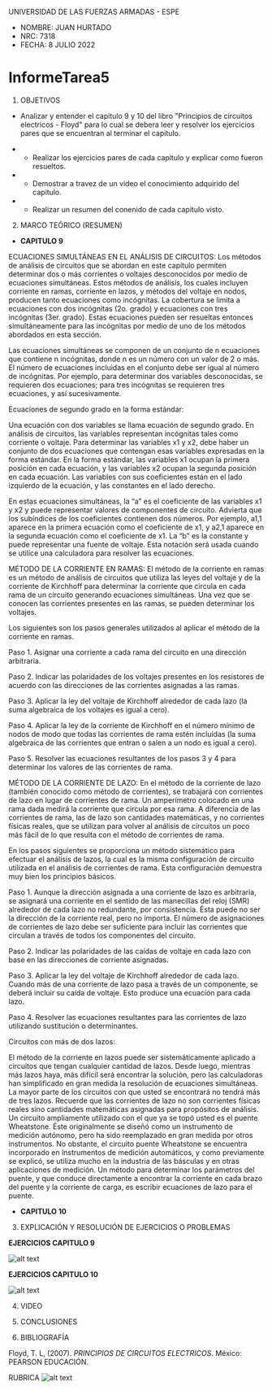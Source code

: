 UNIVERSIDAD DE LAS FUERZAS ARMADAS - ESPE

- NOMBRE: JUAN HURTADO
- NRC: 7318
- FECHA: 8 JULIO 2022

# InformeTarea5

1. OBJETIVOS

- Analizar y entender el capitulo 9 y 10 del libro "Principios de circuitos electricos - Floyd" para lo cual se debera leer y resolver los ejercicios pares que se encuentran al terminar el capitulo.

- - Realizar los ejercicios pares de cada capitulo y explicar como fueron resueltos.
- - Demostrar a travez de un video el conocimiento adquirido del capitulo.
- - Realizar un resumen del conenido de cada capitulo visto.

2. MARCO TEÓRICO (RESUMEN)

- **CAPITULO 9**

 ECUACIONES SIMULTÁNEAS EN EL ANÁLISIS DE CIRCUITOS: Los métodos de análisis de circuitos que se abordan en este capítulo permiten determinar dos o más corrientes o voltajes desconocidos por medio de ecuaciones simultáneas. Estos métodos de análisis, los cuales incluyen corriente en ramas, corriente en lazos, y métodos del voltaje en nodos, producen tanto ecuaciones como incógnitas. La cobertura se limita a ecuaciones con dos incógnitas (2o. grado) y ecuaciones con tres incógnitas (3er. grado). Estas ecuaciones pueden ser resueltas entonces simultáneamente para las incógnitas por medio de uno de los métodos abordados en esta sección. 

Las ecuaciones simultáneas se componen de un conjunto de n ecuaciones que contiene n
incógnitas, donde n es un número con un valor de 2 o más. El número de ecuaciones incluidas en
el conjunto debe ser igual al número de incógnitas. Por ejemplo, para determinar dos variables
desconocidas, se requieren dos ecuaciones; para tres incógnitas se requieren tres ecuaciones, y
así sucesivamente.

Ecuaciones de segundo grado en la forma estándar: 

Una ecuación con dos variables se llama ecuación de segundo grado. En análisis de circuitos, las variables representan incógnitas tales como corriente o voltaje. Para determinar las variables x1 y x2, debe haber un conjunto de dos ecuaciones que contengan esas variables expresadas en la forma estándar. En la forma estándar, las variables x1 ocupan la primera posición en cada ecuación, y las variables x2 ocupan la segunda posición en cada ecuación. Las variables con sus coeficientes están en el lado izquierdo de la ecuación, y las constantes en el lado derecho.

En estas ecuaciones simultáneas, la “a” es el coeficiente de las variables x1 y x2 y puede representar valores de componentes de circuito. Advierta que los subíndices de los coeficientes contienen dos números. Por ejemplo, a1,1 aparece en la primera ecuación como el coeficiente de x1, y a2,1 aparece en la segunda ecuación como el coeficiente de x1. La “b” es la constante y puede representar una fuente de voltaje. Esta notación será usada cuando se utilice una calculadora para resolver las ecuaciones.

MÉTODO DE LA CORRIENTE EN RAMAS: El método de la corriente en ramas es un método de análisis de circuitos que utiliza las leyes del voltaje y de la corriente de Kirchhoff para determinar la corriente que circula en cada rama de un circuito generando ecuaciones simultáneas. Una vez que se conocen las corrientes presentes en las ramas, se pueden determinar los voltajes.

Los siguientes son los pasos generales utilizados al aplicar el método de la corriente en ramas.

Paso 1. Asignar una corriente a cada rama del circuito en una dirección arbitraria.

Paso 2. Indicar las polaridades de los voltajes presentes en los resistores de acuerdo con las direcciones de las corrientes asignadas a las ramas.

Paso 3. Aplicar la ley del voltaje de Kirchhoff alrededor de cada lazo (la suma algebraica de los voltajes es igual a cero).

Paso 4. Aplicar la ley de la corriente de Kirchhoff en el número mínimo de nodos de modo que todas las corrientes de rama estén incluidas (la suma algebraica de las corrientes que entran o salen a un nodo es igual a cero).

Paso 5. Resolver las ecuaciones resultantes de los pasos 3 y 4 para determinar los valores de las corrientes de rama.

MÉTODO DE LA CORRIENTE DE LAZO: En el método de la corriente de lazo (también conocido como método de corrientes), se trabajará con corrientes de lazo en lugar de corrientes de rama. Un amperímetro colocado en una rama dada medirá la corriente que circula por esa rama. A diferencia de las corrientes de rama, las de lazo son cantidades matemáticas, y no corrientes físicas reales, que se utilizan para volver al análisis de circuitos un poco más fácil de lo que resulta con el método de corrientes de rama. 

En los pasos siguientes se proporciona un método sistemático para efectuar el análisis de lazos, la cual es la misma configuración de circuito utilizada en el análisis de corrientes de rama. Esta configuración demuestra muy bien los principios básicos.

Paso 1. Aunque la dirección asignada a una corriente de lazo es arbitraria, se asignará una corriente en el sentido de las manecillas del reloj (SMR) alrededor de cada lazo no redundante, por consistencia. Ésta puede no ser la dirección de la corriente real, pero no importa. El número de asignaciones de corrientes de lazo debe ser suficiente para incluir las corrientes que circulan a través de todos los componentes del circuito.

Paso 2. Indicar las polaridades de las caídas de voltaje en cada lazo con base en las direcciones de corriente asignadas.

Paso 3. Aplicar la ley del voltaje de Kirchhoff alrededor de cada lazo. Cuando más de una corriente de lazo pasa a través de un componente, se deberá incluir su caída de voltaje. Esto produce una ecuación para cada lazo.

Paso 4. Resolver las ecuaciones resultantes para las corrientes de lazo utilizando sustitución o determinantes. 

Circuitos con más de dos lazos:

El método de la corriente en lazos puede ser sistemáticamente aplicado a circuitos que tengan cualquier cantidad de lazos. Desde luego, mientras más lazos haya, más difícil será encontrar la solución, pero las calculadoras han simplificado en gran medida la resolución de ecuaciones simultáneas. La mayor parte de los circuitos con que usted se encontrará no tendrá más de tres lazos. Recuerde que las corrientes de lazo no son corrientes físicas reales sino cantidades matemáticas asignadas para propósitos de análisis. Un circuito ampliamente utilizado con el que ya se topó usted es el puente Wheatstone. Éste originalmente se diseñó como un instrumento de medición autónomo, pero ha sido reemplazado en gran medida por otros instrumentos. No obstante, el circuito puente Wheatstone se encuentra incorporado en instrumentos de medición automáticos, y como previamente se explicó, se utiliza mucho en la industria de las básculas y en otras aplicaciones de medición. Un método para determinar los parámetros del puente, y que conduce directamente a encontrar la corriente en cada brazo del puente y la corriente de carga, es escribir ecuaciones de lazo para el puente.



- **CAPITULO 10**



3. EXPLICACIÓN Y RESOLUCIÓN DE EJERCICIOS O PROBLEMAS

**EJERCICIOS CAPITULO 9**

![alt text]()

**EJERCICIOS CAPITULO 10**

![alt text]()

4. VIDEO



5. CONCLUSIONES



6. BIBLIOGRAFÍA

Floyd, T. L, (2007). _PRINCIPIOS DE CIRCUITOS ELECTRICOS_. México: PEARSON EDUCACIÓN.

RUBRICA
![alt text]()
